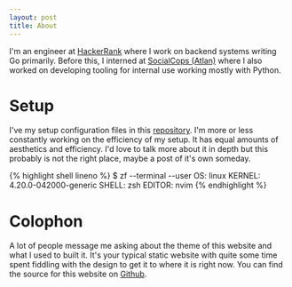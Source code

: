 ```yaml
---
layout: post
title: About
---
```


I'm an engineer at <a href="https://hackerrank.com/" target="_blank">HackerRank</a> where I work on backend systems writing Go primarily. Before this, I interned at <a href="https://atlan.com" target="_blank">SocialCops (Atlan)<a/> where I also worked on developing tooling for internal use working mostly with Python.

# Setup

I've my setup configuration files in this [repository](https://github.com/danishprakash/dotfiles). I'm more or less constantly working on the efficiency of my setup. It has equal amounts of aesthetics and efficiency. I'd love to talk more about it in depth but this probably is not the right place, maybe a post of it's own someday.

{% highlight shell lineno %}
$ zf --terminal --user
OS: linux
KERNEL: 4.20.0-042000-generic
SHELL: zsh
EDITOR: nvim
{% endhighlight %}

# Colophon

A lot of people message me asking about the theme of this website and what I used to built it. It's your typical static website with quite some time spent fiddling with the design to get it to where it is right now. You can find the source for this website on [Github](https://github.com/danishprakash/danishpraka.sh).
